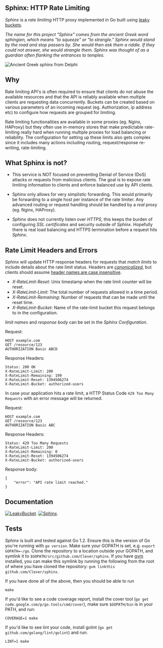 ## Sphinx: HTTP Rate Limiting

_Sphinx_ is a _rate limiting_ HTTP proxy implemented in Go built using 
[leaky buckets](https://github.com/Clever/leakybucket).

*The name for this project _"Sphinx"_ comes from the ancient Greek word sphingien, which means "to squeeze" or "to strangle." 
Sphinx would stand by the road and stop passers by. She would then ask them a riddle. If they could not answer, 
she would strangle them. Sphinx was thought of as a guardian often flanking the entrances to temples.*

![Ancient Greek sphinx from Delphi](https://upload.wikimedia.org/wikipedia/commons/thumb/2/20/028MAD_Sphinx.jpg/173px-028MAD_Sphinx.jpg)

## Why

Rate limiting API's is often required to ensure that clients do not abuse the available resources
and that the API is reliably available when multiple clients are requesting data concurrently. Buckets
can be created based on various parameters of an incoming request (eg. Authorization, ip address etc) to
configure how requests are grouped for limiting.

Rate limiting functionalities are available in some proxies (eg. Nginx, HAProxy) but they often use in-memory
stores that make predictable rate-limiting really hard when running multiple proxies for load balancing 
or reliability.  The configuration for setting up these limits also gets complex since it includes 
many actions including routing, request/response re-writing, rate-limiting.

## What Sphinx is not?

* This service is NOT focused on preventing Denial of Service (DoS)
attacks or requests from malicious clients. The goal is to expose rate limiting information to clients and 
enforce balanced use by API clients.

* Sphinx only allows for very simplistic forwarding. This would
primarily be forwarding to a single host per instance of the rate limiter. Any
advanced routing or request handling should be handled by a _real_ proxy (eg.
Nginx, HAProxy).

* _Sphinx_ does not currently listen over _HTTPS_, this keeps the burden of
configuring _SSL certificates_ and security outside of _Sphinx_. Hopefully there is real load balancing and
HTTPS termination before a request hits _Sphinx_.

## Rate Limit Headers and Errors

_Sphinx_ will update HTTP response headers for requests that *match limits* to include details
about the rate limit status. Headers are _[canonicalized](http://golang.org/pkg/net/http/#CanonicalHeaderKey)_, 
but clients should assume [header names are case insensitive](http://www.w3.org/Protocols/rfc2616/rfc2616-sec4.html#sec4.2).

 - _X-RateLimit-Reset_: Unix timestamp when the rate limit counter will be reset.
 - _X-RateLimit-Limit_: The total number of requests allowed in a time period. 
 - _X-RateLimit-Remaining_: Number of requests that can be made until the reset time.
 - _X-RateLimit-Bucket_: Name of the rate-limit bucket this request belongs to in the configuration.

_limit names_ and _response body_ can be set in the _Sphinx Configuration_.

Request:

    HOST example.com
    GET /resource/123
    AUTHORIZATION Basic ABCD

Response Headers:

    Status: 200 OK
    X-RateLimit-Limit: 200
    X-RateLimit-Remaining: 199
    X-RateLimit-Reset: 1394506274
    X-RateLimit-Bucket: authorized-users

In case your application hits a rate limit, a HTTP Status Code `429 Too Many
Requests` with an error message will be returned.

Request:

    HOST example.com
    GET /resource/123
    AUTHORIZATION Basic ABC

Response Headers:

    Status: 429 Too Many Requests
    X-RateLimit-Limit: 200
    X-RateLimit-Remaining: 0
    X-RateLimit-Reset: 1394506274
    X-RateLimit-Bucket: authorized-users

Response body:

    {
        "error": "API rate limit reached."
    }

## Documentation

[![LeakyBucket](https://godoc.org/github.com/Clever/leakybucket?status.png)](https://godoc.org/github.com/Clever/leakybucket).
[![Sphinx](https://godoc.org/github.com/Clever/sphinx?status.png)](https://godoc.org/github.com/Clever/sphinx).

## Tests

_Sphinx_ is built and tested against Go 1.2.
Ensure this is the version of Go you're running with `go version`.
Make sure your GOPATH is set, e.g. `export GOPATH=~/go`.
Clone the repository to a location outside your GOPATH, and symlink it to 
`$GOPATH/src/github.com/Clever/sphinx`.
If you have [gvm](https://github.com/moovweb/gvm) installed, you can 
make this symlink by running the following from the root of where you 
have cloned the repository: `gvm linkthis github.com/Clever/sphinx`.

If you have done all of the above, then you should be able to run

```
make
```

If you'd like to see a code coverage report, install the cover tool 
(`go get code.google.com/p/go.tools/cmd/cover`), make sure `$GOPATH/bin` 
is in your PATH, and run:

```
COVERAGE=1 make
```

If you'd like to see lint your code, install golint (`go get github.com/golang/lint/golint`) and run:

```
LINT=1 make
```
